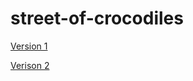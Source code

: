 # street-of-crocodiles

 [Version 1](https://ewancampbell18.github.io/street-of-crocodiles/streetofcroc.html)

 [Verison 2](https://ewancampbell18.github.io/street-of-crocodiles/streetofcroc.html)


 